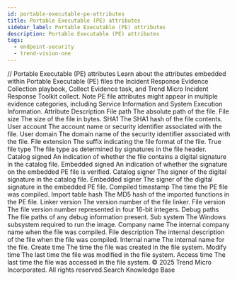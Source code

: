 ```yaml
---
id: portable-executable-pe-attributes
title: Portable Executable (PE) attributes
sidebar_label: Portable Executable (PE) attributes
description: Portable Executable (PE) attributes
tags:
  - endpoint-security
  - trend-vision-one
---
```


/*<![CDATA[*/ $('#title').html($('meta[name=map-description]').attr('content')); /*]]>*/ Portable Executable (PE) attributes Learn about the attributes embedded within Portable Executable (PE) files the Incident Response Evidence Collection playbook, Collect Evidence task, and Trend Micro Incident Response Toolkit collect. Note PE file attributes might appear in multiple evidence categories, including Service Information and System Execution Information. Attribute Description File path The absolute path of the file. File size The size of the file in bytes. SHA1 The SHA1 hash of the file contents. User account The account name or security identifier associated with the file. User domain The domain name of the security identifier associated with the file. File extension The suffix indicating the file format of the file. True file type The file type as determined by signatures in the file header. Catalog signed An indication of whether the file contains a digital signature in the catalog file. Embedded signed An indication of whether the signature on the embedded PE file is verified. Catalog signer The signer of the digital signature in the catalog file. Embedded signer The signer of the digital signature in the embedded PE file. Compiled timestamp The time the PE file was compiled. Import table hash The MD5 hash of the imported functions in the PE file. Linker version The version number of the file linker. File version The file version number represented in four 16-bit integers. Debug paths The file paths of any debug information present. Sub system The Windows subsystem required to run the image. Company name The internal company name when the file was compiled. File description The internal description of the file when the file was compiled. Internal name The internal name for the file. Create time The time the file was created in the file system. Modify time The last time the file was modified in the file system. Access time The last time the file was accessed in the file system. © 2025 Trend Micro Incorporated. All rights reserved.Search Knowledge Base